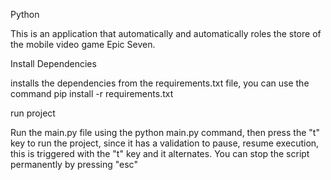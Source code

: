 Python

This is an application that automatically and automatically roles the store of the mobile video game Epic Seven.

Install Dependencies

installs the dependencies from the requirements.txt file, you can use the command pip install -r requirements.txt

run project

Run the main.py file using the python main.py command, then press the "t" key to run the project, since it has a validation to pause, resume execution, this is triggered with the "t" key and it alternates. You can stop the script permanently by pressing "esc"

